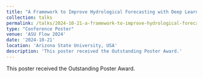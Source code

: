 ```yaml
---
title: "A Framework to Improve Hydrological Forecasting with Deep Learning"
collection: talks
permalink: /talks/2024-10-21-a-framework-to-improve-hydrological-forecasting-wi
type: "Conference Poster"
venue: 'ASU Flow 2024'
date: '2024-10-21'
location: 'Arizona State University, USA'
description: 'This poster received the Outstanding Poster Award.'
---
```


This poster received the Outstanding Poster Award.
